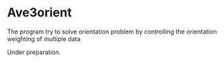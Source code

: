 # Ave3orient
The program try to solve orientation problem by controlling the orientation weighting of multiple data

Under preparation.
